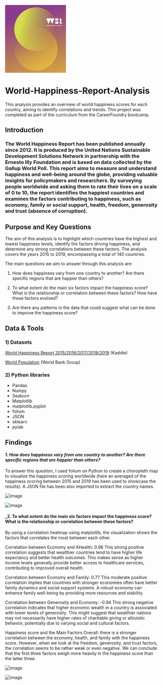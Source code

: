 <img src="Visualizations%20and%20photos/WHR%20logo.png" alt="WHR Logo" width="200"/>

# World-Happiness-Report-Analysis
This analysis provides an overview of world happiness scores for each country, aiming to identify correlations and trends. This project was completed as part of the curriculum from the CareerFoundry bootcamp.



## Introduction
### The World Happiness Report has been published annually since 2012. It is produced by the United Nations Sustainable Development Solutions Network in partnership with the Ernesto Illy Foundation and is based on data collected by the Gallup World Poll. This report aims to measure and understand happiness and well-being around the globe, providing valuable insights for policymakers and researchers. By surveying people worldwide and asking them to rate their lives on a scale of 0 to 10, the report identifies the happiest countries and examines the factors contributing to happiness, such as economy, family or social support, health, freedom, generosity and trust (absence of corruption). 

##  Purpose and Key Questions

The aim of this analysis is to highlight which countries have the highest and lowest happiness levels, identify the factors driving happiness, and determine any strong correlations between these factors. The analysis covers the years 2015 to 2019, encompassing a total of 140 countries. 

The main questions we aim to answer through this analysis are: 

1. How does happiness vary from one country to another? Are there specific regions that are happier than others? 

2. To what extent do the main six factors impact the happiness score? What is the relationship or correlation between these factors? How have these factors evolved? 

3. Are there any patterns in the data that could suggest what can be done to improve the happiness score?


## Data & Tools
### 1)	Datasets
<a href="https://www.kaggle.com/datasets/unsdsn/world-happiness/data">World Happiness Report 2015/2016/2017/2018/2019</a> (Kaddle)

<a href="https://data.worldbank.org/indicator/SP.POP.TOTL?end=2019&start=2015">World Population</a> (World Bank Group)

### 2)	Python libraries
- Pandas
- Numpy
- Seaborn
- Matplotlib
- matplotlib.pyplot
- folium
- JSON
- sklearn
- pylab


## Findings

#### _1. How does happiness vary from one country to another? Are there specific regions that are happier than others?_

   To answer this question, I used folium on Python to create a choropleth map to visualize the happiness scoring worldwide (here an averaged of the happiness scoring between 2015 and 2019 has been used to showcase the results). A JSON file has been also imported to extract the country names.  

![image](https://github.com/user-attachments/assets/8265612d-2618-4bf0-aabe-5c7915e752ec)

![image](https://github.com/user-attachments/assets/5cb12c9a-1800-4d91-a4e2-02dba6fdae18)


#### _2. To what extent do the main six factors impact the happiness score? What is the relationship or correlation between these factors?
By using a correlation heatmap using matplotlib, the visualization shows the factors that correlates the most between each other. 

Correlation between Economy and AHealth: 0.96 This strong positive correlation suggests that wealthier countries tend to have higher life expectancy and better health outcomes. This makes sense as higher income levels generally provide better access to healthcare services, contributing to improved overall health.

Correlation between Economy and Family: 0.77 This moderate positive correlation implies that countries with stronger economies often have better family dynamics and social support systems. A robust economy can enhance family well-being by providing more resources and stability.

Correlation between Generosity and Economy: -0.94 This strong negative correlation indicates that higher economic wealth in a country is associated with lower levels of generosity. This might suggest that wealthier nations may not necessarily have higher rates of charitable giving or altruistic behavior, potentially due to varying social and cultural factors.

Happiness score and the Main Factors Overall: there is a stronger correlation between the economy, health, and family with the happiness score. However, when we look at the freedom, generosity, and trust factors, the correlation seems to be rather weak or even negative. We can conclude that the first three factors weigh more heavily in the happiness score than the latter three.

![image](https://github.com/user-attachments/assets/60701175-be61-4285-b76c-e0dfc17484d7)


![image](https://github.com/user-attachments/assets/4c2b291c-2670-4091-a6f2-ceccbd2916b5)




